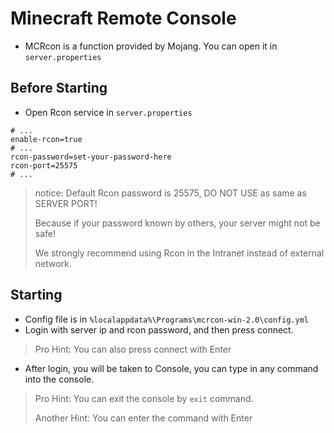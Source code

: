# Minecraft Remote Console
* MCRcon is a function provided by Mojang. You can open it in `server.properties`

## Before Starting
* Open Rcon service in `server.properties`
```properties
# ...
enable-rcon=true
# ...
rcon-password=set-your-password-here
rcon-port=25575
# ...
```
> notice: Default Rcon password is 25575, DO NOT USE as same as SERVER PORT!
>
> Because if your password known by others, your server might not be safe!
> 
> We strongly recommend using Rcon in the Intranet instead of external network.


## Starting
* Config file is in `%localappdata%\Programs\mcrcon-win-2.0\config.yml`
* Login with server ip and rcon password, and then press connect.
> Pro Hint: You can also press connect with Enter

* After login, you will be taken to Console, you can type in any command into the console.
> Pro Hint: You can exit the console by `exit` command.
> 
> Another Hint: You can enter the command with Enter
